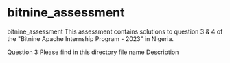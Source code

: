 # bitnine_assessment
bitnine_assessment
This assessment contains solutions to question 3 & 4 of the "Bitnine Apache Internship Program - 2023" in Nigeria.

Question 3
Please find in this directory  file name 
Description 
